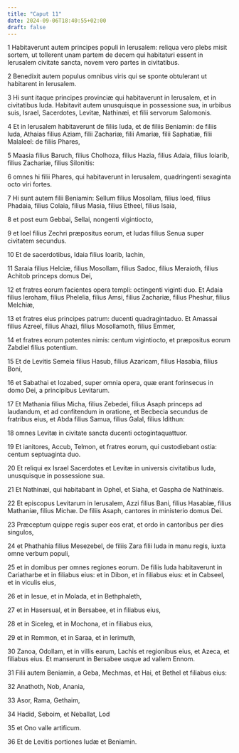 ```yaml
---
title: "Caput 11"
date: 2024-09-06T18:40:55+02:00
draft: false
---
```




1 Habitaverunt autem principes populi in Ierusalem: reliqua vero plebs misit sortem, ut tollerent unam partem de decem qui habitaturi essent in Ierusalem civitate sancta, novem vero partes in civitatibus.

2 Benedixit autem populus omnibus viris qui se sponte obtulerant ut habitarent in Ierusalem.

3 Hi sunt itaque principes provinciæ qui habitaverunt in Ierusalem, et in civitatibus Iuda. Habitavit autem unusquisque in possessione sua, in urbibus suis, Israel, Sacerdotes, Levitæ, Nathinæi, et filii servorum Salomonis.

4 Et in Ierusalem habitaverunt de filiis Iuda, et de filiis Beniamin: de filiis Iuda, Athaias filius Aziam, filii Zachariæ, filii Amariæ, filii Saphatiæ, filii Malaleel: de filiis Phares,

5 Maasia filius Baruch, filius Cholhoza, filius Hazia, filius Adaia, filius Ioiarib, filius Zachariæ, filius Silonitis:

6 omnes hi filii Phares, qui habitaverunt in Ierusalem, quadringenti sexaginta octo viri fortes.

7 Hi sunt autem filii Beniamin: Sellum filius Mosollam, filius Ioed, filius Phadaia, filius Colaia, filius Masia, filius Etheel, filius Isaia,

8 et post eum Gebbai, Sellai, nongenti vigintiocto,

9 et Ioel filius Zechri præpositus eorum, et Iudas filius Senua super civitatem secundus.

10 Et de sacerdotibus, Idaia filius Ioarib, Iachin,

11 Saraia filius Helciæ, filius Mosollam, filius Sadoc, filius Meraioth, filius Achitob princeps domus Dei,

12 et fratres eorum facientes opera templi: octingenti viginti duo. Et Adaia filius Ieroham, filius Phelelia, filius Amsi, filius Zachariæ, filius Pheshur, filius Melchiæ,

13 et fratres eius principes patrum: ducenti quadragintaduo. Et Amassai filius Azreel, filius Ahazi, filius Mosollamoth, filius Emmer,

14 et fratres eorum potentes nimis: centum vigintiocto, et præpositus eorum Zabdiel filius potentium.

15 Et de Levitis Semeia filius Hasub, filius Azaricam, filius Hasabia, filius Boni,

16 et Sabathai et Iozabed, super omnia opera, quæ erant forinsecus in domo Dei, a principibus Levitarum.

17 Et Mathania filius Micha, filius Zebedei, filius Asaph princeps ad laudandum, et ad confitendum in oratione, et Becbecia secundus de fratribus eius, et Abda filius Samua, filius Galal, filius Idithun:

18 omnes Levitæ in civitate sancta ducenti octogintaquattuor.

19 Et ianitores, Accub, Telmon, et fratres eorum, qui custodiebant ostia: centum septuaginta duo.

20 Et reliqui ex Israel Sacerdotes et Levitæ in universis civitatibus Iuda, unusquisque in possessione sua.

21 Et Nathinæi, qui habitabant in Ophel, et Siaha, et Gaspha de Nathinæis.

22 Et episcopus Levitarum in Ierusalem, Azzi filius Bani, filius Hasabiæ, filius Mathaniæ, filius Michæ. De filiis Asaph, cantores in ministerio domus Dei.

23 Præceptum quippe regis super eos erat, et ordo in cantoribus per dies singulos,

24 et Phathahia filius Mesezebel, de filiis Zara filii Iuda in manu regis, iuxta omne verbum populi,

25 et in domibus per omnes regiones eorum. De filiis Iuda habitaverunt in Cariatharbe et in filiabus eius: et in Dibon, et in filiabus eius: et in Cabseel, et in viculis eius,

26 et in Iesue, et in Molada, et in Bethphaleth,

27 et in Hasersual, et in Bersabee, et in filiabus eius,

28 et in Siceleg, et in Mochona, et in filiabus eius,

29 et in Remmon, et in Saraa, et in Ierimuth,

30 Zanoa, Odollam, et in villis earum, Lachis et regionibus eius, et Azeca, et filiabus eius. Et manserunt in Bersabee usque ad vallem Ennom.

31 Filii autem Beniamin, a Geba, Mechmas, et Hai, et Bethel et filiabus eius:

32 Anathoth, Nob, Anania,

33 Asor, Rama, Gethaim,

34 Hadid, Seboim, et Neballat, Lod

35 et Ono valle artificum.

36 Et de Levitis portiones Iudæ et Beniamin.

